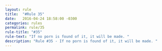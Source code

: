 ```yaml
---
layout: rule
title:  "#Rule 35"
date:   2016-04-24 18:58:00 -0300
categories: rules
permalink: rule/35
rule-title: "#35"
rule-text: "If no porn is found of it, it will be made. "
description: "Rule #35 - If no porn is found of it, it will be made. "
---
```

